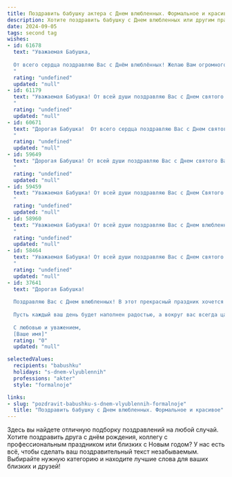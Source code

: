 ```yaml
---
title: Поздравить бабушку актера с Днем влюбленных. Формальное и красивое
description: Хотите поздравить бабушку с Днем влюбленных или другим праздником? Наш ИИ создаст незабываемое поздравление, а вы обязательно выделитесь среди других.  
date: 2024-09-05
tags: second tag
wishes:
- id: 61678
  text: "Уважаемая Бабушка,
  
  От всего сердца поздравляю Вас с Днём влюблённых! Желаю Вам огромного счастья, любви и, конечно же, ярких ролей на сцене жизни. Пусть каждый день дарит Вам новые эмоции и вдохновение, а любовь близких согревает Вас своим теплом.
  "
  rating: "undefined"
  updated: "null"
- id: 61179
  text: "Уважаемая Бабушка! От всей души поздравляю Вас с Днем святого Валентина! Желаю Вам, чтобы в Вашей жизни всегда царили любовь, тепло и нежность! Пусть каждый день приносит Вам радость и новые творческие идеи, ведь Вы -  талантливая актриса,  одаривающая зрителей своим искусством!
  "
  rating: "undefined"
  updated: "null"
- id: 60671
  text: "Дорогая Бабушка!  От всего сердца поздравляю Вас с Днем святого Валентина!  Пусть Ваша жизнь всегда будет наполнена любовью, теплом и прекрасными моментами, как на сцене, так и за её пределами!  Желаю Вам здоровья, счастья и вдохновения!
  "
  rating: "undefined"
  updated: "null"
- id: 59649
  text: "Дорогая Бабушка! От всей души поздравляю Вас с Днем святого Валентина! Желаю Вам много радости, любви и тепла в этот прекрасный день. Пусть Ваша жизнь будет полна прекрасных моментов и ярких впечатлений!
  "
  rating: "undefined"
  updated: "null"
- id: 59459
  text: "Уважаемая Бабушка! От всей души поздравляю Вас с Днем Святого Валентина! Пусть в Вашей жизни всегда царит любовь, тепло и радость, а Ваши таланты как актрисы продолжают радовать зрителей. Желаю Вам крепкого здоровья, счастья и творческих успехов!
  "
  rating: "undefined"
  updated: "null"
- id: 58960
  text: "Уважаемая Бабушка! От всей души поздравляю Вас с Днем влюбленных! Пусть в Вашей жизни всегда царят любовь, теплота и забота. Желаю Вам крепкого здоровья, неиссякаемого оптимизма и  радости от каждой прожитой минуты. Пусть Ваше актерское мастерство и талант всегда Вас радуют!
  "
  rating: "undefined"
  updated: "null"
- id: 58464
  text: "Уважаемая Бабушка! От всей души поздравляю Вас с Днем святого Валентина! Пусть этот день подарит Вам множество теплых и светлых моментов, как на сцене, так и в жизни! Желаю Вам крепкого здоровья, вдохновения в творчестве и любви, которая всегда будет с Вами!
  "
  rating: "undefined"
  updated: "null"
- id: 37641
  text: "Дорогая Бабушка!
  
  Поздравляю Вас с Днем влюбленных! В этот прекрасный праздник хочется пожелать Вам безмерного счастья, теплоты и любви. Вы — настоящий мастер своего дела, и в жизни Вы играете главную роль, вдохновляя всех нас своим талантом и добрым сердцем.
  
  Пусть каждый ваш день будет наполнен радостью, а вокруг вас всегда царит атмосфера любви и заботы. Ваша поддержка и мудрость придают нам сил и уверенности.
  
  С любовью и уважением,
  [Ваше имя]"
  rating: "0"
  updated: "null"

selectedValues:
  recipients: "babushku"
  holidays: "s-dnem-vlyublennih"
  professions: "akter"
  style: "formalnoje"

links:
- slug: "pozdravit-babushku-s-dnem-vlyublennih-formalnoje"
  title: "Поздравить бабушку с Днем влюбленных. Формальное и красивое"
---
```


Здесь вы найдете отличную подборку поздравлений на любой случай. 
Хотите поздравить друга с днём рождения, коллегу с профессиональным праздником или близких с Новым годом? У нас есть всё, чтобы сделать ваш поздравительный текст незабываемым. Выбирайте нужную категорию и находите лучшие слова для ваших близких и друзей!
